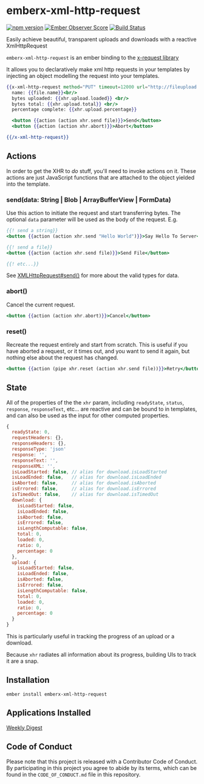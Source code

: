 # emberx-xml-http-request

[![npm version](https://badge.fury.io/js/emberx-xml-http-request.svg)](https://badge.fury.io/js/emberx-xml-http-request)
[![Ember Observer Score](https://emberobserver.com/badges/emberx-xml-http-request.svg)](https://emberobserver.com/addons/emberx-xml-http-request)
[![Build Status](https://travis-ci.org/thefrontside/emberx-xml-http-request.svg?branch=master)](https://travis-ci.org/thefrontside/emberx-xml-http-request)


Easily achieve beautiful, transparent uploads and downloads with a reactive XmlHttpRequest

`emberx-xml-http-request` is an ember binding to the [x-request library][1]

It allows you to declaratively make xml http requests in your
templates by injecting an object modelling the request into your templates.

```handlebars
{{x-xml-http-request method="PUT" timeout=12000 url="http://fileupload.com" as |xhr|}}
  name: {{file.name}}<br/>
  bytes uploaded: {{xhr.upload.loaded}} <br/>
  bytes total: {{xhr.upload.total}} <br/>
  percentage complete: {{xhr.upload.percentage}}

  <button {{action (action xhr.send file)}}>Send</button>
  <button {{action (action xhr.abort)}}>Abort</button>

{{/x-xml-http-request}}
```

## Actions

In order to get the XHR to _do_ stuff, you'll need to invoke actions
on it. These actions are just JavaScript functions that are attached
to the object yielded into the template.

### send(data: String | Blob | ArrayBufferView | FormData)

Use this action to initiate the request and start transferring
bytes. The optional `data` parameter will be used as the body of the
request.  E.g.

``` handlebars
{{! send a string}}
<button {{action (action xhr.send "Hello World")}}>Say Hello To Server</button>

{{! send a file}}
<button {{action (action xhr.send file)}}>Send File</button>

{{! etc...}}
```
See [XMLHttpRequest#send()][2] for more about the valid types for data.


### abort()

Cancel the current request.

``` handlebars
<button {{action (action xhr.abort)}}>Cancel</button>
```


### reset()

Recreate the request entirely and start from scratch. This is useful
if you have aborted a request, or it times out, and you want to send
it again, but nothing else about the request has changed.

``` handlebars
<button {{action (pipe xhr.reset (action xhr.send file))}}>Retry</button>
```

## State

All of the properties of the the `xhr` param, including `readyState`,
`status`, `response`, `responseText`, etc... are reactive
and can be bound to in templates, and can also be used as the input
for other computed properties.

``` javascript
{
  readyState: 0,
  requestHeaders: {},
  responseHeaders: {},
  responseType: 'json'
  response: '',
  responseText: '',
  responseXML: '',
  isLoadStarted: false, // alias for download.isLoadStarted
  isLoadEnded: false,   // alias for download.isLoadEnded
  isAborted: false,     // alias for download.isAborted
  isErrored: false,     // alias for download.isErrored
  isTimedOut: false,    // alias for download.isTimedOut
  download: {
    isLoadStarted: false,
    isLoadEnded: false,
    isAborted: false,
    isErrored: false,
    isLengthComputable: false,
    total: 0,
    loaded: 0,
    ratio: 0,
    percentage: 0
  },
  upload: {
    isLoadStarted: false,
    isLoadEnded: false,
    isAborted: false,
    isErrored: false,
    isLengthComputable: false,
    total: 0,
    loaded: 0,
    ratio: 0,
    percentage: 0
  }
}
```

This is particularly useful in tracking the progress of an upload or a
download.

Because `xhr` radiates all information about its progress, building
UIs to track it are a snap.

## Installation

```
ember install emberx-xml-http-request
```

[1]: https://github.com/cowboyd/x-request.js
[2]: https://developer.mozilla.org/en-US/docs/Web/API/XMLHttpRequest#send()

## Applications Installed
[Weekly Digest](github.com/apps/weekly-digest)

## Code of Conduct
Please note that this project is released with a Contributor Code of
Conduct. By participating in this project you agree to abide by its
terms, which can be found in the `CODE_OF_CONDUCT.md` file in this
repository.
